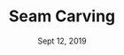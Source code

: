 ---
title: "Seam Carving"
postType: "miniproject"
description: "Rudimentary implementation of scene carving from Avidan's 2011 paper for my CS6476 project."
date: Sept 12, 2019

redirect_to: "/projects/seamCarving"
---